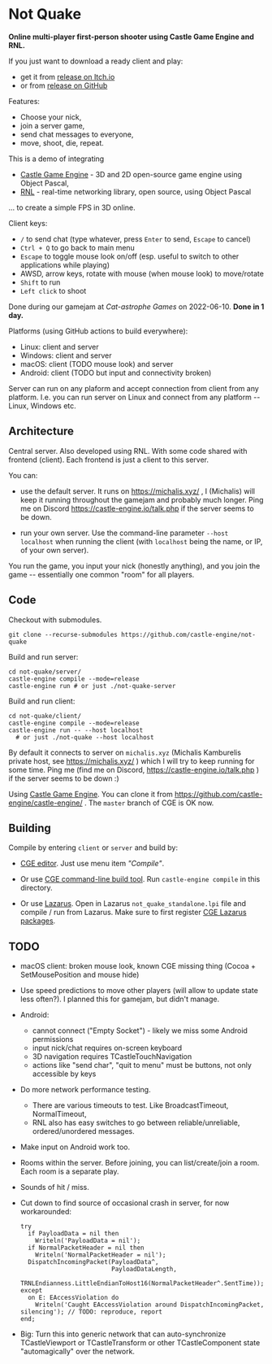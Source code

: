 # Not Quake

**Online multi-player first-person shooter using Castle Game Engine and RNL.**

If you just want to download a ready client and play:
- get it from [release on Itch.io](https://cat-astrophe-games.itch.io/not-quake)
- or from [release on GitHub](https://github.com/castle-engine/not-quake/releases/latest)

Features:

- Choose your nick,
- join a server game,
- send chat messages to everyone,
- move, shoot, die, repeat.

This is a demo of integrating

- [Castle Game Engine](https://castle-engine.io/) - 3D and 2D open-source game engine using Object Pascal,
- [RNL](https://github.com/BeRo1985/rnl) - real-time networking library, open source, using Object Pascal

... to create a simple FPS in 3D online.

Client keys:

- `/` to send chat (type whatever, press `Enter` to send, `Escape` to cancel)
- `Ctrl + Q` to go back to main menu
- `Escape` to toggle mouse look on/off (esp. useful to switch to other applications while playing)
- AWSD, arrow keys, rotate with mouse (when mouse look) to move/rotate
- `Shift` to run
- `Left click` to shoot

Done during our gamejam at _Cat-astrophe Games_ on 2022-06-10. **Done in 1 day.**

Platforms (using GitHub actions to build everywhere):

- Linux: client and server
- Windows: client and server
- macOS: client (TODO mouse look) and server
- Android: client (TODO but input and connectivity broken)

Server can run on any plaform and accept connection from client from any platform. I.e. you can run server on Linux and connect from any platform -- Linux, Windows etc.

## Architecture

Central server. Also developed using RNL. With some code shared with frontend (client). Each frontend is just a client to this server.

You can:

- use the default server. It runs on https://michalis.xyz/ , I (Michalis) will keep it running throughout the gamejam and probably much longer. Ping me on Discord https://castle-engine.io/talk.php if the server seems to be down.

- run your own server. Use the command-line parameter `--host localhost` when running the client (with `localhost` being the name, or IP, of your own server).

You run the game, you input your nick (honestly anything), and you join the game -- essentially one common "room" for all players.

## Code

Checkout with submodules.

```
git clone --recurse-submodules https://github.com/castle-engine/not-quake
```

Build and run server:

```
cd not-quake/server/
castle-engine compile --mode=release
castle-engine run # or just ./not-quake-server
```

Build and run client:

```
cd not-quake/client/
castle-engine compile --mode=release
castle-engine run -- --host localhost
  # or just ./not-quake --host localhost
```

By default it connects to server on `michalis.xyz` (Michalis Kamburelis private host, see https://michalis.xyz/ ) which I will try to keep running for some time. Ping me (find me on Discord, https://castle-engine.io/talk.php ) if the server seems to be down :)

Using [Castle Game Engine](https://castle-engine.io/). You can clone it from https://github.com/castle-engine/castle-engine/ . The `master` branch of CGE is OK now.

## Building

Compile by entering `client` or `server` and build by:

- [CGE editor](https://castle-engine.io/manual_editor.php). Just use menu item _"Compile"_.

- Or use [CGE command-line build tool](https://castle-engine.io/build_tool). Run `castle-engine compile` in this directory.

- Or use [Lazarus](https://www.lazarus-ide.org/). Open in Lazarus `not_quake_standalone.lpi` file and compile / run from Lazarus. Make sure to first register [CGE Lazarus packages](https://castle-engine.io/documentation.php).

## TODO

- macOS client: broken mouse look, known CGE missing thing (Cocoa + SetMousePosition and mouse hide)

- Use speed predictions to move other players (will allow to update state less often?). I planned this for gamejam, but didn't manage.

- Android:
    - cannot connect ("Empty Socket") - likely we miss some Android permissions
    - input nick/chat requires on-screen keyboard
    - 3D navigation requires TCastleTouchNavigation
    - actions like "send char", "quit to menu" must be buttons, not only accessible by keys

- Do more network performance testing.
    - There are various timeouts to test. Like BroadcastTimeout, NormalTimeout,
    - RNL also has easy switches to go between reliable/unreliable, ordered/unordered messages.

- Make input on Android work too.

- Rooms within the server. Before joining, you can list/create/join a room. Each room is a separate play.

- Sounds of hit / miss.

- Cut down to find source of occasional crash in server, for now workarounded:

    ```
    try
      if PayloadData = nil then
        Writeln('PayloadData = nil');
      if NormalPacketHeader = nil then
        Writeln('NormalPacketHeader = nil');
      DispatchIncomingPacket(PayloadData^,
                             PayloadDataLength,
                             TRNLEndianness.LittleEndianToHost16(NormalPacketHeader^.SentTime));
    except
      on E: EAccessViolation do
        Writeln('Caught EAccessViolation around DispatchIncomingPacket, silencing'); // TODO: reproduce, report
    end;
    ```

- Big: Turn this into generic network that can auto-synchronize TCastleViewport or TCastleTransform or other TCastleComponent state "automagically" over the network.
